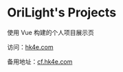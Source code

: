 # OriLight's Projects

使用 Vue 构建的个人项目展示页

访问：[hk4e.com](https://hk4e.com/)

备用地址：[cf.hk4e.com](https://cf.hk4e.com/)
